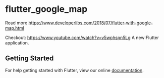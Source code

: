 # flutter_google_map

Read more https://www.developerlibs.com/2018/07/flutter-with-google-map.html

Checkout: https://www.youtube.com/watch?v=v5wphspn5Lg
A new Flutter application.

## Getting Started

For help getting started with Flutter, view our online
[documentation](https://flutter.io/).
